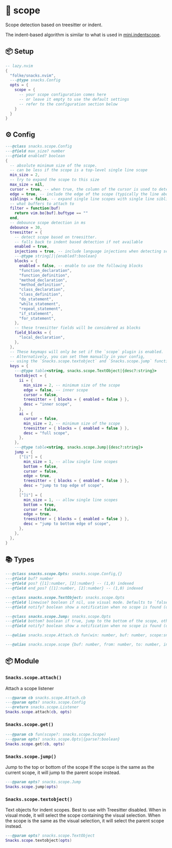 # 🍿 scope

Scope detection based on treesitter or indent.

The indent-based algorithm is similar to what is used
in [mini.indentscope](https://github.com/echasnovski/mini.indentscope).

<!-- docgen -->

## 📦 Setup

```lua
-- lazy.nvim
{
  "folke/snacks.nvim",
  ---@type snacks.Config
  opts = {
    scope = {
      -- your scope configuration comes here
      -- or leave it empty to use the default settings
      -- refer to the configuration section below
    }
  }
}
```

## ⚙️ Config

```lua
---@class snacks.scope.Config
---@field max_size? number
---@field enabled? boolean
{
  -- absolute minimum size of the scope.
  -- can be less if the scope is a top-level single line scope
  min_size = 2,
  -- try to expand the scope to this size
  max_size = nil,
  cursor = true, -- when true, the column of the cursor is used to determine the scope
  edge = true, -- include the edge of the scope (typically the line above and below with smaller indent)
  siblings = false, -- expand single line scopes with single line siblings
  -- what buffers to attach to
  filter = function(buf)
    return vim.bo[buf].buftype == ""
  end,
  -- debounce scope detection in ms
  debounce = 30,
  treesitter = {
    -- detect scope based on treesitter.
    -- falls back to indent based detection if not available
    enabled = true,
    injections = true, -- include language injections when detecting scope (useful for languages like `vue`)
    ---@type string[]|{enabled?:boolean}
    blocks = {
      enabled = false, -- enable to use the following blocks
      "function_declaration",
      "function_definition",
      "method_declaration",
      "method_definition",
      "class_declaration",
      "class_definition",
      "do_statement",
      "while_statement",
      "repeat_statement",
      "if_statement",
      "for_statement",
    },
    -- these treesitter fields will be considered as blocks
    field_blocks = {
      "local_declaration",
    },
  },
  -- These keymaps will only be set if the `scope` plugin is enabled.
  -- Alternatively, you can set them manually in your config,
  -- using the `Snacks.scope.textobject` and `Snacks.scope.jump` functions.
  keys = {
    ---@type table<string, snacks.scope.TextObject|{desc?:string}>
    textobject = {
      ii = {
        min_size = 2, -- minimum size of the scope
        edge = false, -- inner scope
        cursor = false,
        treesitter = { blocks = { enabled = false } },
        desc = "inner scope",
      },
      ai = {
        cursor = false,
        min_size = 2, -- minimum size of the scope
        treesitter = { blocks = { enabled = false } },
        desc = "full scope",
      },
    },
    ---@type table<string, snacks.scope.Jump|{desc?:string}>
    jump = {
      ["[i"] = {
        min_size = 1, -- allow single line scopes
        bottom = false,
        cursor = false,
        edge = true,
        treesitter = { blocks = { enabled = false } },
        desc = "jump to top edge of scope",
      },
      ["]i"] = {
        min_size = 1, -- allow single line scopes
        bottom = true,
        cursor = false,
        edge = true,
        treesitter = { blocks = { enabled = false } },
        desc = "jump to bottom edge of scope",
      },
    },
  },
}
```

## 📚 Types

```lua
---@class snacks.scope.Opts: snacks.scope.Config,{}
---@field buf? number
---@field pos? {[1]:number, [2]:number} -- (1,0) indexed
---@field end_pos? {[1]:number, [2]:number} -- (1,0) indexed
```

```lua
---@class snacks.scope.TextObject: snacks.scope.Opts
---@field linewise? boolean if nil, use visual mode. Defaults to `false` when not in visual mode
---@field notify? boolean show a notification when no scope is found (defaults to true)
```

```lua
---@class snacks.scope.Jump: snacks.scope.Opts
---@field bottom? boolean if true, jump to the bottom of the scope, otherwise to the top
---@field notify? boolean show a notification when no scope is found (defaults to true)
```

```lua
---@alias snacks.scope.Attach.cb fun(win: number, buf: number, scope:snacks.scope.Scope?, prev:snacks.scope.Scope?)
```

```lua
---@alias snacks.scope.scope {buf: number, from: number, to: number, indent?: number}
```

## 📦 Module

### `Snacks.scope.attach()`

Attach a scope listener

```lua
---@param cb snacks.scope.Attach.cb
---@param opts? snacks.scope.Config
---@return snacks.scope.Listener
Snacks.scope.attach(cb, opts)
```

### `Snacks.scope.get()`

```lua
---@param cb fun(scope?: snacks.scope.Scope)
---@param opts? snacks.scope.Opts|{parse?:boolean}
Snacks.scope.get(cb, opts)
```

### `Snacks.scope.jump()`

Jump to the top or bottom of the scope
If the scope is the same as the current scope, it will jump to the parent scope instead.

```lua
---@param opts? snacks.scope.Jump
Snacks.scope.jump(opts)
```

### `Snacks.scope.textobject()`

Text objects for indent scopes.
Best to use with Treesitter disabled.
When in visual mode, it will select the scope containing the visual selection.
When the scope is the same as the visual selection, it will select the parent scope instead.

```lua
---@param opts? snacks.scope.TextObject
Snacks.scope.textobject(opts)
```
